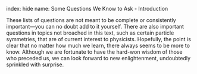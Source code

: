 index: hide
name: Some Questions We Know to Ask - Introduction

These lists of questions are not meant to be complete or consistently important—you can no doubt add to it yourself. There are also important questions in topics not broached in this text, such as certain particle symmetries, that are of current interest to physicists. Hopefully, the point is clear that no matter how much we learn, there always seems to be more to know. Although we are fortunate to have the hard-won wisdom of those who preceded us, we can look forward to new enlightenment, undoubtedly sprinkled with surprise.
